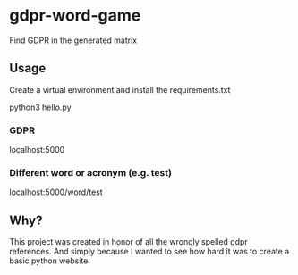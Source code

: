 # gdpr-word-game
Find GDPR in the generated matrix

## Usage
Create a virtual environment and install the requirements.txt

python3 hello.py

### GDPR
localhost:5000

### Different word or acronym (e.g. test)
localhost:5000/word/test

## Why?
This project was created in honor of all the wrongly spelled gdpr references.
And simply because I wanted to see how hard it was to create a basic python website.

